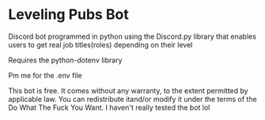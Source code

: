 # Leveling Pubs Bot

Discord bot programmed in python using the Discord.py library that enables users to get real job titles(roles) depending on their level

Requires the python-dotenv library

Pm me for the .env file

This bot is free. It comes without any warranty, to the extent permitted by applicable law. You can redistribute itand/or modify it under the terms of the Do What The Fuck You Want. I haven't really tested the bot lol
